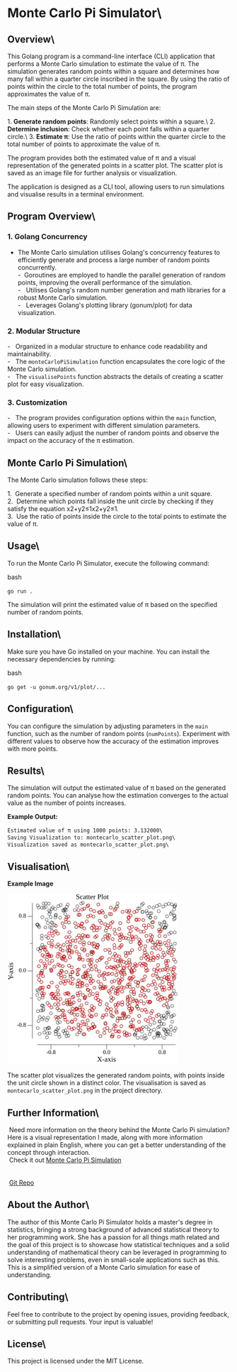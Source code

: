Monte Carlo Pi Simulator\
========================

Overview\
--------

This Golang program is a command-line interface (CLI) application that performs a Monte Carlo simulation to estimate the value of π. The simulation generates random points within a square and determines how many fall within a quarter circle inscribed in the square. By using the ratio of points within the circle to the total number of points, the program approximates the value of π.

The main steps of the Monte Carlo Pi Simulation are:

1\. **Generate random points**: Randomly select points within a square.\\
2\. **Determine inclusion**: Check whether each point falls within a quarter circle.\\
3\. **Estimate π**: Use the ratio of points within the quarter circle to the total number of points to approximate the value of π.

The program provides both the estimated value of π and a visual representation of the generated points in a scatter plot. The scatter plot is saved as an image file for further analysis or visualization.

The application is designed as a CLI tool, allowing users to run simulations and visualise results in a terminal environment.

Program Overview\
----------------

### 1\. Golang Concurrency

- The Monte Carlo simulation utilises Golang's concurrency features to efficiently generate and process a large number of random points concurrently.\
-  Goroutines are employed to handle the parallel generation of random points, improving the overall performance of the simulation.\
-   Utilises Golang's random number generation and math libraries for a robust Monte Carlo simulation.\
-   Leverages Golang's plotting library (gonum/plot) for data visualization.

### 2\. Modular Structure

-   Organized in a modular structure to enhance code readability and maintainability.\
-   The `monteCarloPiSimulation` function encapsulates the core logic of the Monte Carlo simulation.\
-   The `visualisePoints` function abstracts the details of creating a scatter plot for easy visualization.

### 3\. Customization

-   The program provides configuration options within the `main` function, allowing users to experiment with different simulation parameters.\
-   Users can easily adjust the number of random points and observe the impact on the accuracy of the π estimation.

Monte Carlo Pi Simulation\
-------------------------

The Monte Carlo simulation follows these steps:

1\.  Generate a specified number of random points within a unit square.\
2\.  Determine which points fall inside the unit circle by checking if they satisfy the equation x2+y2≤1x2+y2≤1.\
3\.  Use the ratio of points inside the circle to the total points to estimate the value of π.

Usage\
-----

To run the Monte Carlo Pi Simulator, execute the following command:

bash

`go run .`

The simulation will print the estimated value of π based on the specified number of random points.

Installation\
------------

Make sure you have Go installed on your machine. You can install the necessary dependencies by running:

bash

`go get -u gonum.org/v1/plot/...`

Configuration\
-------------

You can configure the simulation by adjusting parameters in the `main` function, such as the number of random points (`numPoints`). Experiment with different values to observe how the accuracy of the estimation improves with more points.

Results\
-------

The simulation will output the estimated value of π based on the generated random points. You can analyse how the estimation converges to the actual value as the number of points increases.

**Example Output:**

```\
Estimated value of π using 1000 points: 3.132000\
Saving Visualization to: montecarlo_scatter_plot.png\
Visualization saved as montecarlo_scatter_plot.png\
```

Visualisation\
-------------

**Example Image**

![Monte Carlo Pi Simulation](montecarlo_scatter_plot.png)

The scatter plot visualizes the generated random points, with points inside the unit circle shown in a distinct color. The visualisation is saved as `montecarlo_scatter_plot.png` in the project directory.

Further Information\
------------

 Need more information on the theory behind the Monte Carlo Pi simulation? Here is a visual representation I made, along with more information explained in plain English, where you can get a better understanding of the concept through interaction.\
 Check it out [Monte Carlo Pi Simulation](https://monte-carlo-simulator-demo.netlify.app/)\
 <br>\
 [Git Repo](https://github.com/amy324/Visual-Monte-Carlo-Simulator.git)

About the Author\
----------------

The author of this Monte Carlo Pi Simulator holds a master's degree in statistics, bringing a strong background of advanced statistical theory to her programming work. She has a passion for all things math related and the goal of this project is to showcase how statistical techniques and a solid understanding of mathematical theory can be leveraged in programming to solve interesting problems, even in small-scale applications such as this. This is a simplified version of a Monte Carlo simulation for ease of understanding.

Contributing\
------------

Feel free to contribute to the project by opening issues, providing feedback, or submitting pull requests. Your input is valuable!

License\
-------

This project is licensed under the MIT License.
